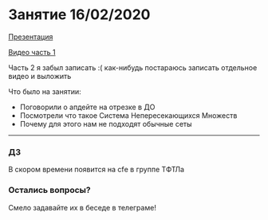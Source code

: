 # Занятие 16/02/2020

[Презентация](dsf.pdf)

[Видео часть 1](https://youtu.be/xpjdhj8ZxeU)

Часть 2 я забыл записать :( как-нибудь постараюсь записать отдельное видео и выложить

Что было на занятии:

* Поговорили о апдейте на отрезке в ДО
* Посмотрели что такое Система Непересекающихся Множеств
* Почему для этого нам не подходят обычные сеты

---
### ДЗ
В скором времени появится на cfе в группе ТФТЛа

### Остались вопросы?
Смело задавайте их в беседе в телеграме!
